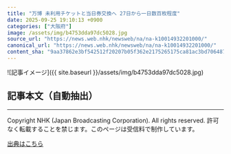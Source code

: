 ```yaml
---
title: "万博 未利用チケットと当日券交換へ 27日から一日数百枚程度"
date: 2025-09-25 19:10:13 +0900
categories: ["大阪府"]
image: /assets/img/b4753dda97dc5028.jpg
source_url: "https://news.web.nhk/newsweb/na/na-k10014932201000/"
canonical_url: "https://news.web.nhk/newsweb/na/na-k10014932201000/"
content_sha: "9aa37862e3bf542512f20207b05f362e2175265175ca81ac3bd70648795903cf"
---
```


![記事イメージ]({{ site.baseurl }}/assets/img/b4753dda97dc5028.jpg)

## 記事本文（自動抽出）
<div><div class="_13tndsj2"><nav aria-label="フッターサイトナビゲーション" class="_13tndsj4"></nav><hr class="esl7kn2s esl7kn1l esl7kn1n _14xli2ae"><p class="esl7kn2s esl7kn1m esl7kn1o _1yvk0f68 _1lugom81">Copyright NHK (Japan Broadcasting Corporation). All rights reserved. 許可なく転載することを禁じます。このページは受信料で制作しています。</p></div></div>

[出典はこちら](https://news.web.nhk/newsweb/na/na-k10014932201000/)
